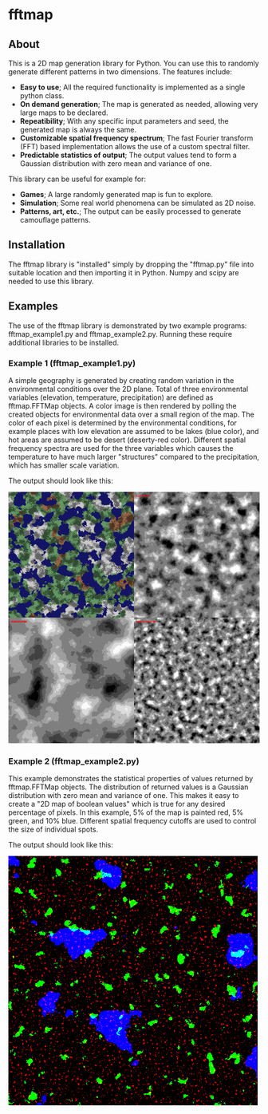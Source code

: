 # fftmap
## About
This is a 2D map generation library for Python. You can use this to randomly generate different patterns in two dimensions. The features include:
- **Easy to use**; All the required functionality is implemented as a single python class.
- **On demand generation**; The map is generated as needed, allowing very large maps to be declared.
- **Repeatibility**; With any specific input parameters and seed, the generated map is always the same.
- **Customizable spatial frequency spectrum**; The fast Fourier transform (FFT) based implementation allows the use of a custom spectral filter.
- **Predictable statistics of output**; The output values tend to form a Gaussian distribution with zero mean and variance of one.

This library can be useful for example for:
- **Games**; A large randomly generated map is fun to explore.
- **Simulation**; Some real world phenomena can be simulated as 2D noise.
- **Patterns, art, etc.**; The output can be easily processed to generate camouflage patterns.

## Installation
The fftmap library is "installed" simply by dropping the "fftmap.py" file into suitable location and then importing it in Python. Numpy and scipy are needed to use this library.
 
## Examples
The use of the fftmap library is demonstrated by two example programs: fftmap_example1.py and fftmap_example2.py. Running these require additional libraries to be installed.
### Example 1 (fftmap_example1.py)
A simple geography is generated by creating random variation in the environmental conditions over the 2D plane. Total of three environmental variables (elevation, temperature, precipitation) are defined as fftmap.FFTMap objects. A color image is then rendered by polling the created objects for environmental data over a small region of the map. The color of each pixel is determined by the environmental conditions, for example places with low elevation are assumed to be lakes (blue color), and hot areas are assumed to be desert (deserty-red color). Different spatial frequency spectra are used for the three variables which causes the temperature to have much larger "structures" compared to the precipitation, which has smaller scale variation.

The output should look like this:

![Alt text](fftmap_example1_out.png?raw=true "title text")


### Example 2 (fftmap_example2.py)
This example demonstrates the statistical properties of values returned by fftmap.FFTMap objects. The distribution of returned values is a Gaussian distribution with zero mean and variance of one. This makes it easy to create a "2D map of boolean values" which is true for any desired percentage of pixels. In this example, 5% of the map is painted red, 5% green, and 10% blue. Different spatial frequency cutoffs are used to control the size of individual spots.

The output should look like this:

![Alt text](fftmap_example2_out.png?raw=true "title text")
